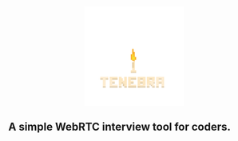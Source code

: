 <div style="display:flex; align-items: center; flex-direction:column">
    <img width="200px" src="./src/assets/tenebralfgo.gif">
</div>

## A simple WebRTC interview tool for coders.

